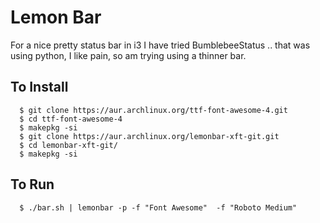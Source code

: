 Lemon Bar
=========

For a nice pretty status bar in i3 I have tried BumblebeeStatus .. that was using python, I like pain, so am trying
using a thinner bar.


To Install
----------

      $ git clone https://aur.archlinux.org/ttf-font-awesome-4.git
      $ cd ttf-font-awesome-4
      $ makepkg -si
      $ git clone https://aur.archlinux.org/lemonbar-xft-git.git
      $ cd lemonbar-xft-git/
      $ makepkg -si

To Run
------

      $ ./bar.sh | lemonbar -p -f "Font Awesome"  -f "Roboto Medium"

